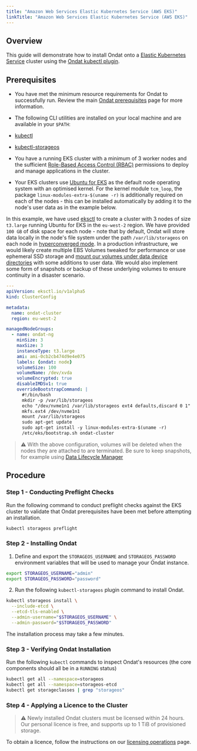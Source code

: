 ```yaml
---
title: "Amazon Web Services Elastic Kubernetes Service (AWS EKS)"
linkTitle: "Amazon Web Services Elastic Kubernetes Service (AWS EKS)"
---
```


## Overview

This guide will demonstrate how to install Ondat onto a [Elastic Kubernetes Service](https://aws.amazon.com/eks/) cluster using the [Ondat kubectl plugin](/docs/reference/kubectl-plugin/).

## Prerequisites

* You have met the minimum resource requirements for Ondat to successfully run. Review the main [Ondat prerequisites](/docs/prerequisites/) page for more information.

* The following CLI utilities are installed on your local machine and are available in your `$PATH`:
* [kubectl](https://kubernetes.io/docs/tasks/tools/#kubectl)
* [kubectl-storageos](/docs/reference/kubectl-plugin/)

* You have a running EKS cluster with a minimum of 3 worker nodes and the sufficient [Role-Based Access Control (RBAC)](https://kubernetes.io/docs/reference/access-authn-authz/rbac/) permissions to deploy and manage applications in the cluster.

* Your EKS clusters use [Ubuntu for EKS](https://cloud-images.ubuntu.com/docs/aws/eks/) as the default node operating system with an optimised kernel. For the kernel module `tcm_loop`, the package `linux-modules-extra-$(uname -r)` is additionally required on each of the nodes - this can be installed automatically by adding it to the node's user data as in the example below.

In this example, we have used [eksctl](https://eksctl.io/introduction/) to create a cluster with 3 nodes of size `t3.large` running Ubuntu for EKS in the `eu-west-2` region. We have provided `100 GB` of disk space for each node - note that by default, Ondat will store data locally in the node's file system under the path `/var/lib/storageos` on each node in [hyperconverged mode](/docs/concepts/nodes/#hyperconverged-mode). In a production infrastructure, we would likely create multiple EBS Volumes tweaked for performance or use ephemeral SSD storage and [mount our volumes under data device directories](/docs/concepts/volumes/) with some additions to user data. We would also implement some form of snapshots or backup of these underlying volumes to ensure continuity in a disaster scenario.

```yaml
---
apiVersion: eksctl.io/v1alpha5
kind: ClusterConfig

metadata:
  name: ondat-cluster
  region: eu-west-2

managedNodeGroups:
  - name: ondat-ng
    minSize: 3
    maxSize: 3
    instanceType: t3.large
    ami: ami-0cb2cb474d9e4e075
    labels: {ondat: node}
    volumeSize: 100
    volumeName: /dev/xvda
    volumeEncrypted: true
    disableIMDSv1: true
    overrideBootstrapCommand: |
      #!/bin/bash
      mkdir -p /var/lib/storageos
      echo "/dev/nvme1n1 /var/lib/storageos ext4 defaults,discard 0 1" >> /etc/fstab
      mkfs.ext4 /dev/nvme1n1
      mount /var/lib/storageos
      sudo apt-get update
      sudo apt-get install -y linux-modules-extra-$(uname -r)
      /etc/eks/bootstrap.sh ondat-cluster
```

> ⚠️ With the above configuration, volumes will be deleted when the nodes they
> are attached to are terminated. Be sure to keep snapshots, for example using
> [Data Lifecycle Manager](https://aws.amazon.com/blogs/storage/automating-amazon-ebs-snapshot-and-ami-management-using-amazon-dlm/)

## Procedure

### Step 1 - Conducting Preflight Checks

Run the following command to conduct preflight checks against the EKS cluster to validate that Ondat prerequisites have been met before attempting an installation.

```bash
kubectl storageos preflight
```

### Step 2 - Installing Ondat

1. Define and export the `STORAGEOS_USERNAME` and `STORAGEOS_PASSWORD` environment variables that will be used to manage your Ondat instance.

```bash
export STORAGEOS_USERNAME="admin"
export STORAGEOS_PASSWORD="password"
```

2. Run the following  `kubectl-storageos` plugin command to install Ondat.

```bash
kubectl storageos install \
  --include-etcd \
  --etcd-tls-enabled \
  --admin-username="$STORAGEOS_USERNAME" \
  --admin-password="$STORAGEOS_PASSWORD"
```

The installation process may take a few minutes.

### Step 3 - Verifying Ondat Installation

Run the following `kubectl` commands to inspect Ondat's resources (the core components should all be in a `RUNNING` status)

```bash
kubectl get all --namespace=storageos
kubectl get all --namespace=storageos-etcd
kubectl get storageclasses | grep "storageos"
```

### Step 4 - Applying a Licence to the Cluster

> ⚠️ Newly installed Ondat clusters must be licensed within 24 hours. Our personal licence is free, and supports up to 1 TiB of provisioned storage.

To obtain a licence, follow the instructions on our [licensing operations](/docs/operations/licensing) page.
